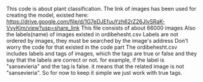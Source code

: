 This code is about plant classification. The link of images has been used for creating the model, existed here: https://drive.google.com/file/d/1G7eDJEfuuYzh62rZ26JlvSRaK-VvyKjm/view?usp=share_link
This file consists of about 66000 images 
Also the labels(name) of images existed in ordibehesht.csv 
Labels are not ordered by images, they must be searched by the image's address 
Don't worry the code for that existed in the code part 
The ordibehesht.csv includes labels and tags of images, which the tags are true or false and they say that the labels are correct or not. for example, if the label is "sansevieria" and the tag is false. it means that the related image is not "sansevieria". 
So for now to keep it simple we just work with true tags.
